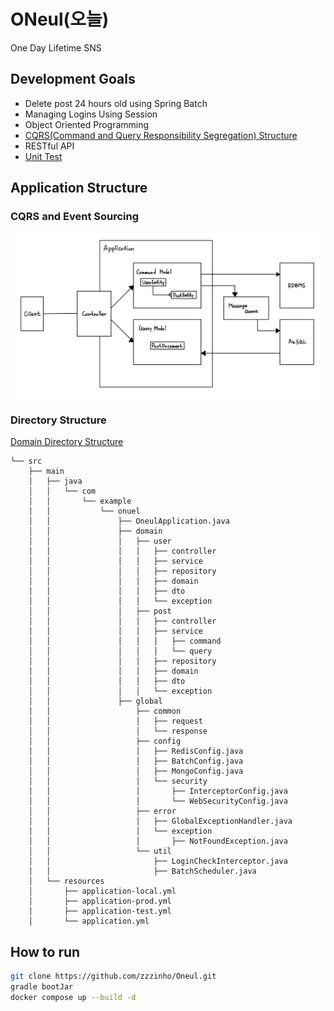 # ONeul(오늘)
One Day Lifetime SNS

## Development Goals
- Delete post 24 hours old using Spring Batch
- Managing Logins Using Session
- Object Oriented Programming 
- [CQRS(Command and Query Responsibility Segregation) Structure](https://zzzinho.tistory.com/123)
- RESTful API
- [Unit Test](https://mangkyu.tistory.com/143)
  
## Application Structure
### CQRS and Event Sourcing
<p align="center"><img src="asset/oneul_structure.jpeg" width=700></p>

### Directory Structure
[Domain Directory Structure](https://github.com/cheese10yun/spring-guide/blob/master/docs/directory-guide.md)
```
└── src
    ├── main
    │   ├── java
    │   │   └── com
    │   │       └── example
    │   │           └── onuel
    │   │               ├── OneulApplication.java
    │   │               ├── domain
    │   │               │   ├── user
    │   │               │   │   ├── controller
    │   │               │   │   ├── service
    │   │               │   │   ├── repository
    │   │               │   │   ├── domain
    │   │               │   │   ├── dto
    │   │               │   │   └── exception
    │   │               │   ├── post
    │   │               │   │   ├── controller
    │   │               │   │   ├── service
    │   │               │   │   │   ├── command
    │   │               │   │   │   └── query                            
    │   │               │   │   ├── repository
    │   │               │   │   ├── domain
    │   │               │   │   ├── dto
    │   │               │   │   └── exception
    │   │               ├── global
    │   │                   ├── common
    │   │                   │   ├── request
    │   │                   │   └── response
    │   │                   ├── config
    │   │                   │   ├── RedisConfig.java
    │   │                   │   ├── BatchConfig.java
    │   │                   │   ├── MongoConfig.java
    │   │                   │   └── security
    │   │                   │       ├── InterceptorConfig.java
    │   │                   │       └── WebSecurityConfig.java 
    │   │                   ├── error
    │   │                   │   ├── GlobalExceptionHandler.java
    │   │                   │   └── exception
    │   │                   │       ├── NotFoundException.java
    │   │                   └── util
    │   │                       ├── LoginCheckInterceptor.java
    │   │                       ├── BatchScheduler.java
    │   └── resources
    │       ├── application-local.yml
    │       ├── application-prod.yml
    │       ├── application-test.yml
    │       └── application.yml

```
## How to run
```bash
git clone https://github.com/zzzinho/Oneul.git
gradle bootJar
docker compose up --build -d
```
